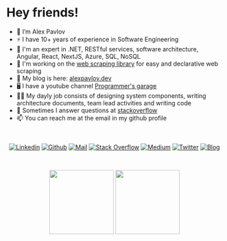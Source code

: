 # Hey friends!

- 🔭 I’m Alex Pavlov
- ⚡ I have 10+ years of experience in Software Engineering
- 📖 I'm an expert in .NET, RESTful services, software architecture, Angular, React, NextJS, Azure, SQL, NoSQL
- 🔨 I'm working on the [web scraping library](https://github.com/pavlovtech/WebReaper) for easy and declarative web scraping
- 🤔 My blog is here: [alexpavlov.dev](https://alexpavlov.dev)
- 🖥 I have a youtube channel [Programmer's garage](https://www.youtube.com/channel/UCQKfggAbs64UVqiacXOgjGg)
- 👨‍💼 My dayly job consists of designing system components, writing architecture documents, team lead activities and writing code
- 🤔 Sometimes I answer questions at [stackoverflow](https://stackoverflow.com/users/3242691/alexpavlov)
- 📫 You can reach me at the email in my github profile

<br>
<div align=center>

[![Linkedin](https://img.shields.io/badge/LinkedIn-0077B5?style=for-the-badge&logo=linkedin&logoColor=white)](https://www.linkedin.com/in/pavlovtech/)
[![Github](https://img.shields.io/badge/GitHub-100000?style=for-the-badge&logo=github&logoColor=white)](https://github.com/pavlovtech)
[![Mail](https://img.shields.io/badge/Gmail-D14836?style=for-the-badge&logo=gmail&logoColor=white)](mailto:alexppavlov93@gmail.com)
[![Stack Overflow](https://img.shields.io/badge/Stack_Overflow-FE7A16?style=for-the-badge&logo=stack-overflow&logoColor=white)](https://stackoverflow.com/users/3242691/alexpavlov)
[![Medium](https://img.shields.io/badge/Medium-12100E?style=for-the-badge&logo=medium&logoColor=white)](https://medium.com/@pavlovtech)
[![Twitter](https://img.shields.io/badge/Twitter-1DA1F2?style=for-the-badge&logo=twitter&logoColor=white)](https://twitter.com/pavlovtech)
[![Blog](https://img.shields.io/badge/Blog-0077B5?style=for-the-badge&logo=blog&logoColor=white)](https://alexpavlov.dev)
  
</div>

 <br>
 <p align="center">
  <img height="150" src="https://github-readme-stats.vercel.app/api/top-langs/?username=pavlovtech&layout=compact&hide=html&theme=dracula"/>
 
  
  <img height="150" src="https://github-readme-stats.vercel.app/api?username=pavlovtech&count_private=true&show_icons=true&theme=dracula&include_all_commits=true"/>
  </P><br>
  
